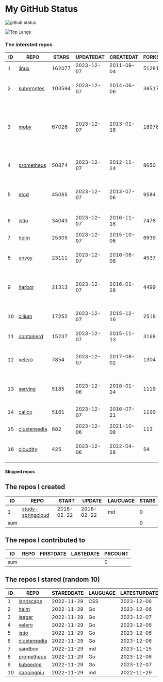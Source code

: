 # My GitHub Status

<img src="https://github-readme-stats-1.yihong0618.vercel.app/api?username=daoqingniu&show_icons=true&&&hide_title=true&count_private=true" alt="github status" />

![Top Langs](https://github-readme-stats-1.yihong0618.vercel.app/api/top-langs/?username=daoqingniu&layout=compact)

<!--START_SECTION:github_repos-->
### The intersted repos
| ID |                              REPO                               | STARS  | UPDATEDAT  | CREATEDAT  | FORKSCOUNT |                                                DESCRIPTIONS                                                |
|----|-----------------------------------------------------------------|--------|------------|------------|------------|------------------------------------------------------------------------------------------------------------|
|  1 | [linux](https://github.com/torvalds/linux)                      | 162077 | 2023-12-07 | 2011-09-04 |      51281 | Linux kernel source tree                                                                                   |
|  2 | [kubernetes](https://github.com/kubernetes/kubernetes)          | 103594 | 2023-12-07 | 2014-06-06 |      38517 | Production-Grade Container Scheduling and Management                                                       |
|  3 | [moby](https://github.com/moby/moby)                            |  67026 | 2023-12-07 | 2013-01-18 |      18978 | The Moby Project - a collaborative project for the container ecosystem to assemble container-based systems |
|  4 | [prometheus](https://github.com/prometheus/prometheus)          |  50874 | 2023-12-07 | 2012-11-24 |       8650 | The Prometheus monitoring system and time series database.                                                 |
|  5 | [etcd](https://github.com/etcd-io/etcd)                         |  45065 | 2023-12-07 | 2013-07-06 |       9584 | Distributed reliable key-value store for the most critical data of a distributed system                    |
|  6 | [istio](https://github.com/istio/istio)                         |  34043 | 2023-12-07 | 2016-11-18 |       7478 | Connect, secure, control, and observe services.                                                            |
|  7 | [helm](https://github.com/helm/helm)                            |  25305 | 2023-12-07 | 2015-10-06 |       6939 | The Kubernetes Package Manager                                                                             |
|  8 | [envoy](https://github.com/envoyproxy/envoy)                    |  23111 | 2023-12-07 | 2016-08-08 |       4537 | Cloud-native high-performance edge/middle/service proxy                                                    |
|  9 | [harbor](https://github.com/goharbor/harbor)                    |  21313 | 2023-12-07 | 2016-01-28 |       4499 | An open source trusted cloud native registry project that stores, signs, and scans content.                |
| 10 | [cilium](https://github.com/cilium/cilium)                      |  17252 | 2023-12-07 | 2015-12-16 |       2518 | eBPF-based Networking, Security, and Observability                                                         |
| 11 | [containerd](https://github.com/containerd/containerd)          |  15237 | 2023-12-07 | 2015-11-13 |       3168 | An open and reliable container runtime                                                                     |
| 12 | [velero](https://github.com/vmware-tanzu/velero)                |   7854 | 2023-12-07 | 2017-08-02 |       1304 | Backup and migrate Kubernetes applications and their persistent volumes                                    |
| 13 | [serving](https://github.com/knative/serving)                   |   5185 | 2023-12-06 | 2018-01-24 |       1119 | Kubernetes-based, scale-to-zero, request-driven compute                                                    |
| 14 | [calico](https://github.com/projectcalico/calico)               |   5161 | 2023-12-07 | 2016-07-21 |       1199 | Cloud native networking and network security                                                               |
| 15 | [clusterpedia](https://github.com/clusterpedia-io/clusterpedia) |    682 | 2023-12-06 | 2021-10-08 |        113 | The Encyclopedia of Kubernetes clusters                                                                    |
| 16 | [cloudtty](https://github.com/cloudtty/cloudtty)                |    425 | 2023-12-06 | 2022-04-28 |         54 | A Friendly Kubernetes CloudShell (Web Terminal) !                                                          |



#### Skipped repos
<!--END_SECTION:github_repos-->

<!--START_SECTION:my_github-->
## The repos I created
| ID  |                                 REPO                                 |   START    |   UPDATE   | LAUGUAGE | STARS |
|-----|----------------------------------------------------------------------|------------|------------|----------|-------|
|   1 | [study-springcloud](https://github.com/daoqingniu/study-springcloud) | 2018-02-22 | 2018-02-22 | md       |     0 |
| sum |                                                                      |            |            |          |     0 |

## The repos I contributed to
| ID  | REPO | FIRSTDATE | LASTEDATE | PRCOUNT |
|-----|------|-----------|-----------|---------|
| sum |      |           |           |       0 |

## The repos I stared (random 10)
| ID |                              REPO                               | STAREDDATE | LAUGUAGE | LATESTUPDATE |
|----|-----------------------------------------------------------------|------------|----------|--------------|
|  1 | [landscape](https://github.com/cncf/landscape)                  | 2022-11-29 | CSS      | 2023-12-06   |
|  2 | [helm](https://github.com/helm/helm)                            | 2022-11-29 | Go       | 2023-12-06   |
|  3 | [jaeger](https://github.com/jaegertracing/jaeger)               | 2022-11-29 | Go       | 2023-12-07   |
|  4 | [velero](https://github.com/vmware-tanzu/velero)                | 2022-11-29 | Go       | 2023-12-06   |
|  5 | [istio](https://github.com/istio/istio)                         | 2022-11-29 | Go       | 2023-12-06   |
|  6 | [clusterpedia](https://github.com/clusterpedia-io/clusterpedia) | 2022-11-29 | Go       | 2023-12-06   |
|  7 | [sandbox](https://github.com/cncf/sandbox)                      | 2022-11-29 | md       | 2023-11-15   |
|  8 | [prometheus](https://github.com/prometheus/prometheus)          | 2022-11-29 | Go       | 2023-12-06   |
|  9 | [kubeedge](https://github.com/kubeedge/kubeedge)                | 2022-11-29 | Go       | 2023-12-07   |
| 10 | [daoqingniu](https://github.com/daoqingniu/daoqingniu)          | 2022-11-29 | md       | 2022-11-29   |

<!--END_SECTION:my_github-->
